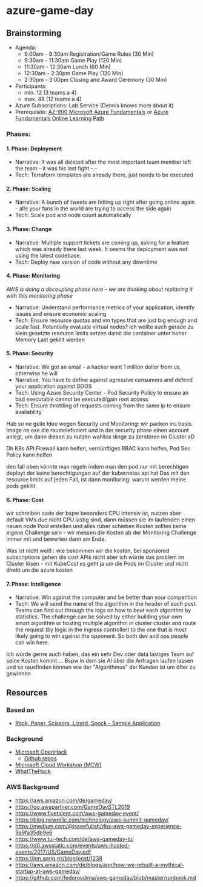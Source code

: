 # azure-game-day

## Brainstorming
* Agenda:
  * 9:00am - 9:30am Registration/Game Rules (30 Min)
  * 9:30am - 11:30am Game Play (120 Min)
  * 11:30am - 12:30am Lunch (60 Min)
  * 12:30am - 2:30pm Game Play (120 Min)
  * 2:30pm - 3:00pm Closing and Award Ceremony (30 Min)
* Participants:
  * min. 12 (3 teams a 4)
  * max. 48 (12 teams a 4)
* Azure Subscriptions: Lab Service (Dennis knows more about it)
* Prerequisite: [AZ-900 Microsoft Azure Fundamentals](https://docs.microsoft.com/en-us/learn/certifications/exams/az-900) or [Azure Fundamentals Online Learning Path](https://docs.microsoft.com/en-us/learn/paths/azure-fundamentals/)

### Phases:
#### 1. Phase: Deployment
* Narrative: It was all deleted after the most important team member left the team - it was his last fight -.-
* Tech: Terraform templates are already there, just needs to be executed

#### 2. Phase: Scaling
* Narrative: A bunch of tweets are hitting up right after going online again - alle your fans in the world are trying to access the side again
* Tech: Scale pod and node count automatically

#### 3. Phase: Change
* Narrative: Multiple support tickets are coming up, asking for a feature which was already there last week. It seems the deployment was not using the latest codebase.
* Tech: Deploy new version of code without any downtime

#### 4. Phase: Monitoring
*AWS is doing a decoupling phase here - we are thinking about replacing it with this monitoring phase*
* Narrative: Understand performance metrics of your application, identify issues and ensure economic scaling
* Tech: Ensure resource quotas and vm types that are just big enough and scale fast. Potentially evaluate virtual nodes?
ich wollte auch gerade zu klein gesetzte resource limits setzen damit die container unter hoher Memory Last gekillt werden

#### 5. Phase: Security
* Narrative: We got an email - a hacker want 1 million dollor from us, otherwise he will 
* Narrative: You have to define against agressive consumers and defend your application against DDOS
* Tech: Using Azure Security Center - Pod Security Policy to ensure an bad executable cannot be executed/gain root access
* Tech: Ensure throttling of requests coming from the same ip to ensure availability

Hab so ne geile Idee wegen Security und Monitoring: wir packen ins basis Image ne exe die raustelefoniert und in der security phase einen account anlegt, um dann diesen zu nutzen wahllos dinge zu zerstören im Cluster xD 

Dh K8s API Firewall kann helfen, vernünftiges RBAC kann helfen, Pod Sec Policy kann helfen 

den fall oben könnte man regeln indem man den pod nur mit berechtigen deployt der keine berechtigungen auf der kubernetes api hat
Das mit den resource limits auf jeden Fall, ist dann monitoring: warum werden meine pods gekillt

#### 6. Phase: Cost
wir schreiben code der bspw besonders CPU intensiv ist, nutzen aber default VMs due nicht CPU lastig sind, dann müssen sie im laufenden einen neuen node Pool erstellen und alles rüber schieben
Kosten sollten keine eigene Challenge sein - wir messen die Kosten ab der Monitoring Challenge immer mit und bewerten dann am Ende.

Was ist nicht weiß : wie bekommen wir die kosten, bei sponsored subscriptions gehen die cost APIs nicht
    aber ich würde das problem im Cluster lösen - mit KubeCost
    es geht ja um die Pods im Cluster und nicht direkt um die azure kosten

#### 7. Phase: Intelligence
* Narrative: Win against the computer and be better than your competition
* Tech: We will send the name of the algorithm in the header of each post. Teams can find out through the logs on how to beat each algorithm by statistics. The challenge can be solved by either building your own smart algorithm or hosting multiple algorithm in cluster cluster and route the request (by logic in the ingress controller) to the one that is most likely going to win against the opponent. So both dev and ops people can win here.

Ich würde gerne auch haben, das ein sehr Dev oder data lastiges Team auf seine Kosten kommt.... Bspw in dem sie AI über die Anfragen laufen lassen und so rausfinden können wie der "Algorithmus" der Kunden ist um öfter zu gewinnen


## Resources

### Based on
* [Rock, Paper, Scissors, Lizard, Spock - Sample Application](https://github.com/microsoft/RockPaperScissorsLizardSpock)

### Background
* [Microsoft OpenHack](https://openhack.microsoft.com/)
  * [Github repos](https://github.com/Azure-Samples?utf8=%E2%9C%93&q=openhack&type=&language=)
* [Microsoft Cloud Workshop (MCW)](https://microsoftcloudworkshop.com/)
* [WhatTheHack](https://github.com/microsoft/whatthehack)

### AWS Background
* https://aws.amazon.com/de/gameday/
* https://go.awspartner.com/GameDaySTL2019
* https://www.fivetalent.com/aws-gameday-event/
* https://blog.newrelic.com/technology/aws-summit-gameday/
* https://medium.com/@isaeefullah/dbs-aws-gameday-experience-9a9fa35db9e6
* https://www.tui-tech.com/de/aws-gameday-tui
* https://d0.awsstatic.com/events/aws-hosted-events/2017/US/GameDay.pdf
* https://jon.sprig.gs/blog/post/1238
* https://aws.amazon.com/de/blogs/apn/how-we-rebuilt-a-mythical-startup-at-aws-gameday/
* https://github.com/fedorovdima/aws-gameday/blob/master/runbook.md
